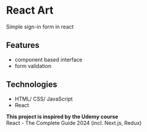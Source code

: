 # React Art

Simple sign-in form in react

## Features

- component based interface
- form validation


## Technologies
- HTML/ CSS/ JavaScript
- React

**This project is inspired by the Udemy course**  
React - The Complete Guide 2024 (incl. Next.js, Redux)
